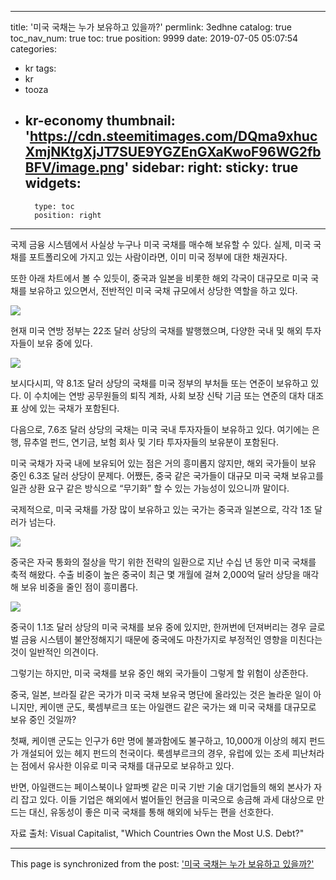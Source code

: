 
---
title: '미국 국채는 누가 보유하고 있을까?'
permlink: 3edhne
catalog: true
toc_nav_num: true
toc: true
position: 9999
date: 2019-07-05 05:07:54
categories:
- kr
tags:
- kr
- tooza
- kr-economy
thumbnail: 'https://cdn.steemitimages.com/DQma9xhucXmjNKtgXjJT7SUE9YGZEnGXaKwoF96WG2fbBFV/image.png'
sidebar:
    right:
        sticky: true
widgets:
    -
        type: toc
        position: right
---


국제 금융 시스템에서 사실상 누구나 미국 국채를 매수해 보유할 수 있다. 실제, 미국 국채를 포트폴리오에 가지고 있는 사람이라면, 이미 미국 정부에 대한 채권자다.​

또한 아래 차트에서 볼 수 있듯이, 중국과 일본을 비롯한 해외 각국이 대규모로 미국 국채를 보유하고 있으면서, 전반적인 미국 국채 규모에서 상당한 역할을 하고 있다.

![](https://cdn.steemitimages.com/DQma9xhucXmjNKtgXjJT7SUE9YGZEnGXaKwoF96WG2fbBFV/image.png)

현재 미국 연방 정부는 22조 달러 상당의 국채를 발행했으며, 다양한 국내 및 해외 투자자들이 보유 중에 있다.

![](https://cdn.steemitimages.com/DQmYkuAgKp8PUsBecRa9fvLGTNCL3RiArmxtACQBuTAEu1b/image.png)

보시다시피, 약 8.1조 달러 상당의 국채를 미국 정부의 부처들 또는 연준이 보유하고 있다. 이 수치에는 연방 공무원들의 퇴직 계좌, 사회 보장 신탁 기금 또는 연준의 대차 대조표 상에 있는 국채가 포함된다.​

다음으로, 7.6조 달러 상당의 국채는 미국 국내 투자자들이 보유하고 있다. 여기에는 은행, 뮤추얼 펀드, 연기금, 보험 회사 및 기타 투자자들의 보유분이 포함된다.​

미국 국채가 자국 내에 보유되어 있는 점은 거의 흥미롭지 않지만, 해외 국가들이 보유 중인 6.3조 달러 상당이 문제다. 어쨌든, 중국 같은 국가들이 대규모 미국 국채 보유고를 일관 상환 요구 같은 방식으로 “무기화” 할 수 있는 가능성이 있으니까 말이다.​

국제적으로, 미국 국채를 가장 많이 보유하고 있는 국가는 중국과 일본으로, 각각 1조 달러가 넘는다.

![](https://cdn.steemitimages.com/DQma7abigu3TigE9xztksG3Xnu7wHuG6AjrR8avDWPgcA3M/image.png)

중국은 자국 통화의 절상을 막기 위한 전략의 일환으로 지난 수십 년 동안 미국 국채를 축적 해왔다. 수출 비중이 높은 중국이 최근 몇 개월에 걸쳐 2,000억 달러 상당을 매각해 보유 비중을 줄인 점이 흥미롭다.

![](https://cdn.steemitimages.com/DQmUAwDZ8e7YRCKeAodRkkf12w6gKpgha7oA8Rquz1f6E7b/image.png)

중국이 1.1조 달러 상당의 미국 국채를 보유 중에 있지만, 한꺼번에 던져버리는 경우 글로벌 금융 시스템이 불안정해지기 때문에 중국에도 마찬가지로 부정적인 영향을 미친다는 것이 일반적인 의견이다.​

그렇기는 하지만, 미국 국채를 보유 중인 해외 국가들이 그렇게 할 위험이 상존한다.​

중국, 일본, 브라질 같은 국가가 미국 국채 보유국 명단에 올라있는 것은 놀라운 일이 아니지만, 케이맨 군도, 룩셈부르크 또는 아일랜드 같은 국가는 왜 미국 국채를 대규모로 보유 중인 것일까?

첫째, 케이맨 군도는 인구가 6만 명에 불과함에도 불구하고, 10,000개 이상의 헤지 펀드가 개설되어 있는 헤지 펀드의 천국이다. 룩셈부르크의 경우, 유럽에 있는 조세 피난처라는 점에서 유사한 이유로 미국 국채를 대규모로 보유하고 있다.​

반면, 아일랜드는 페이스북이나 알파벳 같은 미국 기반 기술 대기업들의 해외 본사가 자리 잡고 있다. 이들 기업은 해외에서 벌어들인 현금을 미국으로 송금해 과세 대상으로 만드는 대신, 유동성이 좋은 미국 국채를 통해 해외에 놔두는 편을 선호한다.​

자료 출처: Visual Capitalist, "Which Countries Own the Most U.S. Debt?"

- - -

This page is synchronized from the post: ['미국 국채는 누가 보유하고 있을까?'](https://steemit.com/@pius.pius/3edhne)
